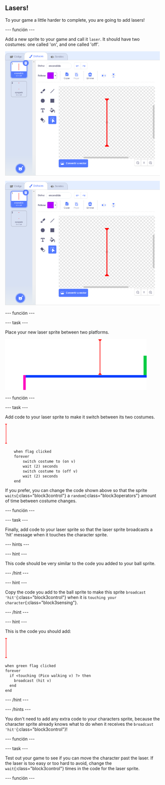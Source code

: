 ## Lasers!

To your game a little harder to complete, you are going to add lasers!

\--- función \---

Add a new sprite to your game and call it `laser`. It should have two costumes: one called 'on', and one called 'off'.

![captura de pantalla](images/dodge-lasers-costume1.png)

![captura de pantalla](images/dodge-lasers-costume1.png)

\--- función \---

\--- task \---

Place your new laser sprite between two platforms.

![captura de pantalla](images/dodge-lasers-position.png)

\--- función \---

\--- task \---

Add code to your laser sprite to make it switch between its two costumes.

![laser sprite](images/laser_sprite.png)

```blocks3
    when flag clicked
    forever
        switch costume to (on v)
        wait (2) seconds
        switch costume to (off v)
        wait (2) seconds
    end
```

If you prefer, you can change the code shown above so that the sprite `waits`{:class="block3control"} a `random`{:class="block3operators"} amount of time between costume changes.

\--- función \---

\--- task \---

Finally, add code to your laser sprite so that the laser sprite broadcasts a 'hit' message when it touches the character sprite.

\--- hints \---

\--- hint \---

This code should be very similar to the code you added to your ball sprite.

\--- /hint \---

\--- hint \---

Copy the code you add to the ball sprite to make this sprite `broadcast 'hit'`{:class="block3control"} when it is `touching your character`{:class="block3sensing"}.

\--- /hint \---

\--- hint \---

This is the code you should add:

![laser sprite](images/laser_sprite.png)

```blocks3
when green flag clicked
forever 
  if <touching (Pico walking v) ?> then 
    broadcast (hit v)
  end
end
```

\--- /hint \---

\--- /hints \---

You don't need to add any extra code to your characters sprite, because the character sprite already knows what to do when it receives the `broadcast 'hit'`{:class="block3control"}!

\--- función \---

\--- task \---

Test out your game to see if you can move the character past the laser. If the laser is too easy or too hard to avoid, change the `wait`{:class="block3control"} times in the code for the laser sprite.

\--- función \---